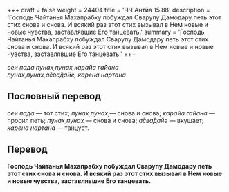 +++
draft = false
weight = 24404
title = 'ЧЧ Антйа 15.88'
description = 'Господь Чайтанья Махапрабху побуждал Сварупу Дамодару петь этот стих снова и снова. И всякий раз этот стих вызывал в Нем новые и новые чувства, заставлявшие Его танцевать.'
summary = 'Господь Чайтанья Махапрабху побуждал Сварупу Дамодару петь этот стих снова и снова. И всякий раз этот стих вызывал в Нем новые и новые чувства, заставлявшие Его танцевать.'
+++

_сеи пада пунах̣ пунах̣ кара̄йа га̄йана  
пунах̣ пунах̣ а̄сва̄дайе, карена нартана_

## Пословный перевод

_сеи_ _пада_ — тот стих; _пунах̣_ _пунах̣_ — снова и снова; _кара̄йа_ _га̄йана_ — просил петь; _пунах̣_ _пунах̣_ — снова и снова; _а̄сва̄дайе_ — вкушает; _карена_ _нартана_ — танцует.

## Перевод

**Господь Чайтанья Махапрабху побуждал Сварупу Дамодару петь этот стих снова и снова. И всякий раз этот стих вызывал в Нем новые и новые чувства, заставлявшие Его танцевать.**
